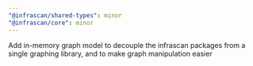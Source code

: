 ```yaml
---
"@infrascan/shared-types": minor
"@infrascan/core": minor
---
```


Add in-memory graph model to decouple the infrascan packages from a single graphing library, and to make graph manipulation easier
